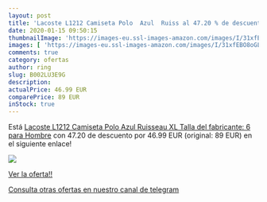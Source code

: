 ```yaml
---
layout: post
title: 'Lacoste L1212 Camiseta Polo  Azul  Ruiss al 47.20 % de descuento'
date: 2020-01-15 09:50:15
thumbnailImage: 'https://images-eu.ssl-images-amazon.com/images/I/31xfEBO8oGL._SL200_.jpg'
images: [ 'https://images-eu.ssl-images-amazon.com/images/I/31xfEBO8oGL._SL200_.jpg' ]
comments: true
category: ofertas
author: ring
slug: B002LU3E9G
description:
actualPrice: 46.99 EUR
comparePrice: 89 EUR
inStock: true
---
```


Está [Lacoste L1212 Camiseta Polo  Azul  Ruisseau   XL  Talla del fabricante: 6  para Hombre](https://www.amazon.com/dp/B002LU3E9G/?tag=redken08-20) con 47.20 de descuento por 46.99 EUR (original: 89 EUR) en el siguiente enlace!

[![](https://images-eu.ssl-images-amazon.com/images/I/31xfEBO8oGL._SL200_.jpg)](https://www.amazon.com/dp/B002LU3E9G/?tag=redken08-20)

[Ver la oferta!!](https://www.amazon.com/dp/B002LU3E9G/?tag=redken08-20)

[Consulta otras ofertas en nuestro canal de telegram](https://t.me/s/ofertas25)
